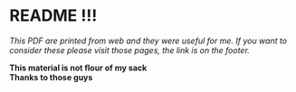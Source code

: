 # README !!! 

_This PDF are printed from web and they were useful for me. If you want to consider these please visit those pages, the link is on the footer._

**This material is not flour of my sack**  
**Thanks to those guys**